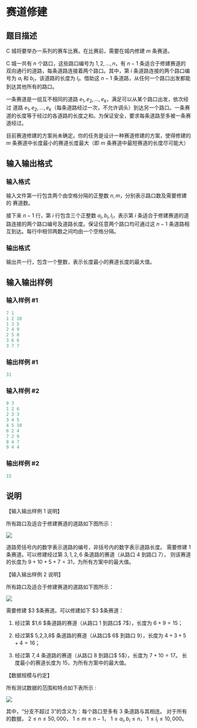 # 赛道修建

## 题目描述

C 城将要举办一系列的赛车比赛。在比赛前，需要在城内修建 $m$ 条赛道。

C 城一共有 $n$ 个路口，这些路口编号为 $1,2,…,n$，有 $n-1$ 条适合于修建赛道的双向通行的道路，每条道路连接着两个路口。其中，第 $i$ 条道路连接的两个路口编号为 $a_i$ 和 $b_i$，该道路的长度为 $l_i$。借助这 $n-1$ 条道路，从任何一个路口出发都能到达其他所有的路口。

一条赛道是一组互不相同的道路 $e_1,e_2,…,e_k$，满足可以从某个路口出发，依次经过 道路 $e_1,e_2,…,e_k$（每条道路经过一次，不允许调头）到达另一个路口。一条赛道的长度等于经过的各道路的长度之和。为保证安全，要求每条道路至多被一条赛道经过。

目前赛道修建的方案尚未确定。你的任务是设计一种赛道修建的方案，使得修建的 $m$ 条赛道中长度最小的赛道长度最大（即 $m$ 条赛道中最短赛道的长度尽可能大）

## 输入输出格式

### 输入格式

输入文件第一行包含两个由空格分隔的正整数 $n,m$，分别表示路口数及需要修建的 赛道数。

接下来 $n-1$ 行，第 $i$ 行包含三个正整数 $a_i,b_i,l_i$，表示第 $i$ 条适合于修建赛道的道 路连接的两个路口编号及道路长度。保证任意两个路口均可通过这 $n-1$ 条道路相互到达。每行中相邻两数之间均由一个空格分隔。 

### 输出格式

输出共一行，包含一个整数，表示长度最小的赛道长度的最大值。 

## 输入输出样例

### 输入样例 #1

```cpp
7 1 
1 2 10 
1 3 5 
2 4 9 
2 5 8 
3 6 6 
3 7 7
```


### 输出样例 #1

```cpp
31
```


### 输入样例 #2

```cpp
9 3 
1 2 6 
2 3 3 
3 4 5 
4 5 10 
6 2 4 
7 2 9 
8 4 7 
9 4 4
```


### 输出样例 #2

```cpp
15
```


## 说明

【输入输出样例 1 说明】

所有路口及适合于修建赛道的道路如下图所示：

![](https://cdn.luogu.com.cn/upload/pic/43162.png)

道路旁括号内的数字表示道路的编号，非括号内的数字表示道路长度。 需要修建 $1$ 条赛道。可以修建经过第 $3,1,2,6$ 条道路的赛道（从路口 $4$ 到路口 $7$）， 则该赛道的长度为 $9 + 10 + 5 + 7 = 31$，为所有方案中的最大值。

【输入输出样例 2 说明】

所有路口及适合于修建赛道的道路如下图所示：

![](https://cdn.luogu.com.cn/upload/pic/43163.png)

需要修建 $3 $条赛道。可以修建如下 $3 $条赛道：

1. 经过第 $1,6 $条道路的赛道（从路口 $1$ 到路口$ 7$），长度为 $6 + 9 = 15$；

2. 经过第$ 5,2,3,8$ 条道路的赛道（从路口$ 6$ 到路口 $9$），长度为 $4 + 3 + 5 + 4 = 16$；

3. 经过第 $7,4$ 条道路的赛道（从路口 $8$ 到路口$ 5$），长度为 $7 + 10 = 17$。 长度最小的赛道长度为 $15$，为所有方案中的最大值。

【数据规模与约定】

所有测试数据的范围和特点如下表所示 :

![](https://cdn.luogu.com.cn/upload/pic/43164.png)

其中，“分支不超过 $3$”的含义为：每个路口至多有 $3$ 条道路与其相连。 对于所有的数据， $2 ≤ n ≤ 50,000$， $1 ≤ m ≤ n-1$， $1 ≤ a_i,b_i ≤ n$， $1 ≤ l_i ≤ 10,000$。 

